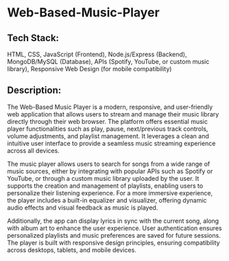 # Web-Based-Music-Player

## Tech Stack: 

HTML, CSS, JavaScript (Frontend), Node.js/Express (Backend), MongoDB/MySQL (Database), APIs (Spotify, YouTube, or custom music library), Responsive Web Design (for mobile compatibility)

## Description:

The Web-Based Music Player is a modern, responsive, and user-friendly web application that allows users to stream and manage their music library directly through their web browser. The platform offers essential music player functionalities such as play, pause, next/previous track controls, volume adjustments, and playlist management. It leverages a clean and intuitive user interface to provide a seamless music streaming experience across all devices.

The music player allows users to search for songs from a wide range of music sources, either by integrating with popular APIs such as Spotify or YouTube, or through a custom music library uploaded by the user. It supports the creation and management of playlists, enabling users to personalize their listening experience. For a more immersive experience, the player includes a built-in equalizer and visualizer, offering dynamic audio effects and visual feedback as music is played.

Additionally, the app can display lyrics in sync with the current song, along with album art to enhance the user experience. User authentication ensures personalized playlists and music preferences are saved for future sessions. The player is built with responsive design principles, ensuring compatibility across desktops, tablets, and mobile devices.




